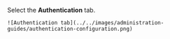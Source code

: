 Select the **Authentication** tab.

    ![Authentication tab](../../images/administration-guides/authentication-configuration.png)